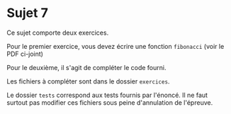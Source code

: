 # Sujet 7

Ce sujet comporte deux exercices.

Pour le premier exercice, vous devez écrire une fonction `fibonacci` (voir le PDF ci-joint)

Pour le deuxième, il s'agit de compléter le code fourni.

Les fichiers à compléter sont dans le dossier `exercices`.

Le dossier `tests` correspond aux tests fournis par l'énoncé.
Il ne faut surtout pas modifier ces fichiers sous peine d'annulation de l'épreuve.
